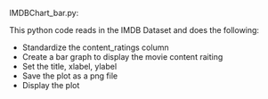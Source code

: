 IMDBChart_bar.py:

This python code reads in the IMDB Dataset and does the following:
- Standardize the content_ratings column
- Create a bar graph to display the movie content raiting
- Set the title, xlabel, ylabel
- Save the plot as a png file
- Display the plot